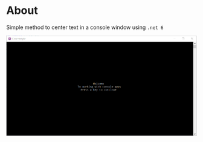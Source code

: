 ﻿# About

Simple method to center text in a console window using `.net 6`

![Screen Shot](assets/screenShot.png)